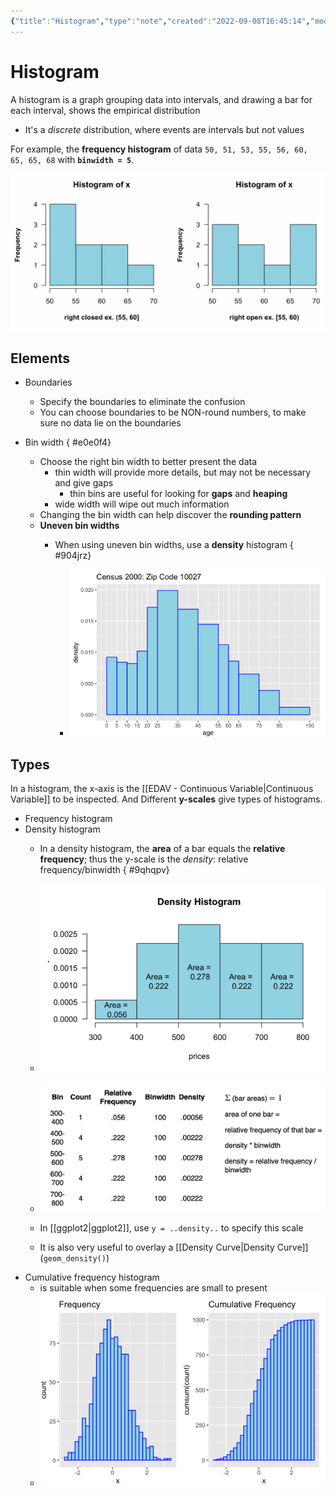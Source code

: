 ```yaml
---
{"title":"Histogram","type":"note","created":"2022-09-08T16:45:14","modified":"2022-09-08T16:57:04","dg-publish":true,"sup":{},"state":"done","permalink":"/histogram/","dgPassFrontmatter":true,"updated":"2022-09-08T16:57:04"}
---
```



# Histogram

A histogram is a graph grouping data into intervals, and drawing a bar for each interval, shows the empirical distribution

- <span class="alt-check alt-check-tip">It's a *discrete* distribution, where events are intervals but not values</span>

For example, the **frequency histogram** of data `50, 51, 53, 55, 56, 60, 65, 65, 68` with **`binwidth = 5`**.

![](https://raw.githubusercontent.com/zcysxy/Figurebed/master/img/20220908164904.png)

## Elements

- Boundaries
    - Specify the boundaries to eliminate the confusion
    - You can choose boundaries to be NON-round numbers, to make sure no data lie on the boundaries
- Bin width
{ #e0e0f4}

    - Choose the right bin width to better present the data
        - thin width will provide more details, but may not be necessary and give gaps
            - thin bins are useful for looking for **gaps** and **heaping**
        - wide width will wipe out much information
    - Changing the bin width can help discover the **rounding pattern**
    - **Uneven bin widths**
        - When using uneven bin widths, use a **density** histogram
{ #904jrz}

            - ![](https://raw.githubusercontent.com/zcysxy/Figurebed/master/img/20220926010135.png)

## Types

In a histogram, the x-axis is the [[EDAV - Continuous Variable\|Continuous Variable]] to be inspected. And Different **y-scales** give types of histograms.

- Frequency histogram
- Density histogram
    - In a density histogram, the **area** of a bar equals the **relative frequency**; thus the y-scale is the *density*: $\text{relative frequency} / \text{binwidth}$
{ #9qhqpv}

    - ![](https://raw.githubusercontent.com/zcysxy/Figurebed/master/img/20220908165957.png)
    - ![](https://raw.githubusercontent.com/zcysxy/Figurebed/master/img/20220908170007.png)
    - In [[ggplot2\|ggplot2]], use `y = ..density..` to specify this scale
    - It is also very useful to overlay a [[Density Curve\|Density Curve]] (`geom_density()`)
- Cumulative frequency histogram
    - is suitable when some frequencies are small to present
    - ![](https://raw.githubusercontent.com/zcysxy/Figurebed/master/img/20220908170058.png)
